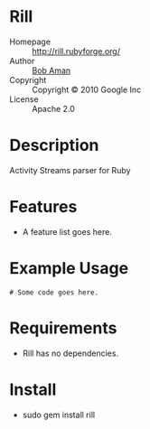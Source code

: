 # Rill

<dl>
  <dt>Homepage</dt><dd><a href="http://rill.rubyforge.org/">http://rill.rubyforge.org/</a></dd>
  <dt>Author</dt><dd><a href="mailto:bobaman@google.com">Bob Aman</a></dd>
  <dt>Copyright</dt><dd>Copyright © 2010 Google Inc</dd>
  <dt>License</dt><dd>Apache 2.0</dd>
</dl>

# Description

Activity Streams parser for Ruby

# Features

* A feature list goes here.

# Example Usage

    # Some code goes here.

# Requirements

* Rill has no dependencies.

# Install

* sudo gem install rill
